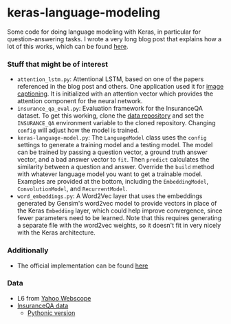 # keras-language-modeling

Some code for doing language modeling with Keras, in particular for question-answering tasks. I wrote a very long blog post that explains how a lot of this works, which can be found [here](http://benjaminbolte.com/blog/2016/keras-language-modeling.html).

### Stuff that might be of interest

 - `attention_lstm.py`: Attentional LSTM, based on one of the papers referenced in the blog post and others. One application used it for [image captioning](http://arxiv.org/pdf/1502.03044.pdf). It is initialized with an attention vector which provides the attention component for the neural network.
 - `insurance_qa_eval.py`: Evaluation framework for the InsuranceQA dataset. To get this working, clone the [data repository](https://github.com/codekansas/insurance_qa_python) and set the `INSURANCE_QA` environment variable to the cloned repository. Changing `config` will adjust how the model is trained.
 - `keras-language-model.py`: The `LanguageModel` class uses the `config` settings to generate a training model and a testing model. The model can be trained by passing a question vector, a ground truth answer vector, and a bad answer vector to `fit`. Then `predict` calculates the similarity between a question and answer. Override the `build` method with whatever language model you want to get a trainable model. Examples are provided at the bottom, including the `EmbeddingModel`, `ConvolutionModel`, and `RecurrentModel`.
 - `word_embeddings.py`: A Word2Vec layer that uses the embeddings generated by Gensim's word2vec model to provide vectors in place of the Keras `Embedding` layer, which could help improve convergence, since fewer parameters need to be learned. Note that this requires generating a separate file with the word2vec weights, so it doesn't fit in very nicely with the Keras architecture.

### Additionally

 - The official implementation can be found [here](https://github.com/white127/insuranceQA-cnn-lstm)

### Data

 - L6 from [Yahoo Webscope](http://webscope.sandbox.yahoo.com/)
 - [InsuranceQA data](https://github.com/shuzi/insuranceQA)
   - [Pythonic version](https://github.com/codekansas/insurance_qa_python)

